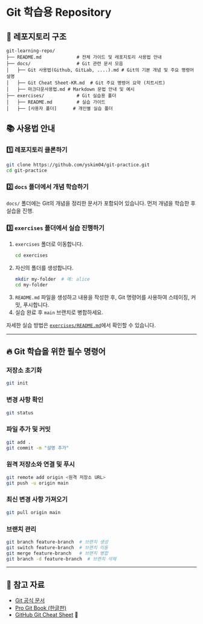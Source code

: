 # Git 학습용 Repository

## 📌 레포지토리 구조

```
git-learning-repo/
├── README.md             # 전체 가이드 및 레포지토리 사용법 안내
├── docs/                 # Git 관련 문서 모음
│   ├── Git 사용법(Github, GitLab, ....).md # Git의 기본 개념 및 주요 명령어 설명
│   ├── Git Cheat Sheet-KR.md  # Git 주요 명령어 요약 (치트시트)
│   ├── 마크다운사용법.md # Markdown 문법 안내 및 예시
├── exercises/            # Git 실습용 폴더
│   ├── README.md         # 실습 가이드
│   ├── [사용자 폴더]      # 개인별 실습 폴더
```

## 📚 사용법 안내

### 1️⃣ 레포지토리 클론하기
```bash
git clone https://github.com/yskim04/git-practice.git
cd git-practice
```

### 2️⃣ `docs` 폴더에서 개념 학습하기
`docs/` 폴더에는 Git의 개념을 정리한 문서가 포함되어 있습니다. 먼저 개념을 학습한 후 실습을 진행.

### 3️⃣ `exercises` 폴더에서 실습 진행하기
1. `exercises` 폴더로 이동합니다.
   ```bash
   cd exercises
   ```
2. 자신의 폴더를 생성합니다.
   ```bash
   mkdir my-folder  # 예: alice
   cd my-folder
   ```
3. `README.md` 파일을 생성하고 내용을 작성한 후, Git 명령어를 사용하여 스테이징, 커밋, 푸시합니다.
4. 실습 완료 후 `main` 브랜치로 병합하세요.

자세한 실습 방법은 [`exercises/README.md`](./exercises/README.md)에서 확인할 수 있습니다.

---

## 🔥 Git 학습을 위한 필수 명령어

### 저장소 초기화
```bash
git init
```

### 변경 사항 확인
```bash
git status
```

### 파일 추가 및 커밋
```bash
git add .
git commit -m "설명 추가"
```

### 원격 저장소와 연결 및 푸시
```bash
git remote add origin <원격 저장소 URL>
git push -u origin main
```

### 최신 변경 사항 가져오기
```bash
git pull origin main
```

### 브랜치 관리
```bash
git branch feature-branch  # 브랜치 생성
git switch feature-branch  # 브랜치 이동
git merge feature-branch   # 브랜치 병합
git branch -d feature-branch  # 브랜치 삭제
```

---

## 📎 참고 자료
- [Git 공식 문서](https://git-scm.com/doc)
- [Pro Git Book (한글판)](https://git-scm.com/book/ko/v2)
- [GitHub Git Cheat Sheet](./docs/git-cheat-sheet.md) 🔗
